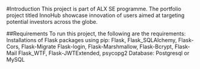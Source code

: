 #Introduction
This project is part of ALX SE programme. The portfolio project titled InnoHub showcase innovation of users aimed at targeting potential investors across the globe.

##Requirements
To run this project, the following are the requirements:
Installations of Flask packages using pip:
Flask, Flask_SQLAlchemy, Flask-Cors, Flask-Migrate
Flask-login, Flask-Marshmallow, Flask-Bcrypt, Flask-Mail
Flask_WTF, Flask-JWTExtended, psycopg2
Database:
Postgresql or MySQL
